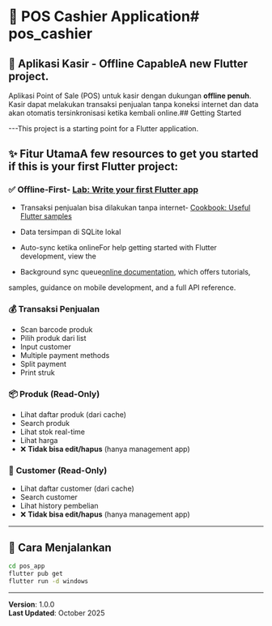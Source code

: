# 🛒 POS Cashier Application# pos_cashier



## 📱 Aplikasi Kasir - Offline CapableA new Flutter project.



Aplikasi Point of Sale (POS) untuk kasir dengan dukungan **offline penuh**. Kasir dapat melakukan transaksi penjualan tanpa koneksi internet dan data akan otomatis tersinkronisasi ketika kembali online.## Getting Started



---This project is a starting point for a Flutter application.



## ✨ Fitur UtamaA few resources to get you started if this is your first Flutter project:



### ✅ **Offline-First**- [Lab: Write your first Flutter app](https://docs.flutter.dev/get-started/codelab)

- Transaksi penjualan bisa dilakukan tanpa internet- [Cookbook: Useful Flutter samples](https://docs.flutter.dev/cookbook)

- Data tersimpan di SQLite lokal

- Auto-sync ketika onlineFor help getting started with Flutter development, view the

- Background sync queue[online documentation](https://docs.flutter.dev/), which offers tutorials,

samples, guidance on mobile development, and a full API reference.

### 💰 **Transaksi Penjualan**
- Scan barcode produk
- Pilih produk dari list
- Input customer
- Multiple payment methods
- Split payment
- Print struk

### 📦 **Produk (Read-Only)**
- Lihat daftar produk (dari cache)
- Search produk
- Lihat stok real-time
- Lihat harga
- ❌ **Tidak bisa edit/hapus** (hanya management app)

### 👥 **Customer (Read-Only)**
- Lihat daftar customer (dari cache)
- Search customer
- Lihat history pembelian
- ❌ **Tidak bisa edit/hapus** (hanya management app)

---

## 🚀 Cara Menjalankan

```bash
cd pos_app
flutter pub get
flutter run -d windows
```

---

**Version**: 1.0.0  
**Last Updated**: October 2025

